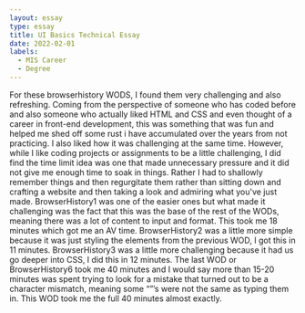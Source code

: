 ```yaml
---
layout: essay
type: essay
title: UI Basics Technical Essay
date: 2022-02-01
labels:
  - MIS Career
  - Degree
---
```

For these browserhistory WODS, I found them very challenging and also refreshing. Coming from the perspective of someone who has coded before and also someone who actually liked HTML and CSS and even thought of a career in front-end development, this was something that was fun and helped me shed off some rust i have accumulated over the years from not practicing. I also liked how it was challenging at the same time. However, while I like coding projects or assignments to be a little challenging, I did find the time limit idea was one that made unnecessary pressure and it did not give me enough time to soak in things. Rather I had to shallowly remember things and then regurgitate them rather than sitting down and crafting a website and then taking a look and admiring what you've just made. BrowserHistory1 was one of the easier ones but what made it challenging was the fact that this was the base of the rest of the WODs, meaning there was a lot of content to input and format. This took me 18 minutes which got me an AV time. BrowserHistory2 was a little more simple because it was just styling the elements from the previous WOD, I got this in 11 minutes. BrowserHistory3 was a little more challenging because it had us go deeper into CSS, I did this in 12 minutes. The last WOD or BrowserHistory6 took me 40 minutes and I would say more than 15-20 minutes was spent trying to look for a mistake that turned out to be a character mismatch, meaning some “”’s were not the same as typing them in. This WOD took me the full 40 minutes almost exactly. 
